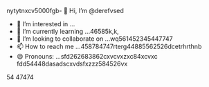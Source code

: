 nytytnxcv5000fgb- 👋 Hi, I’m @derefvsed
- 👀 I’m interested in ...
- 🌱 I’m currently learning ...46585k,k,
- 💞️ I’m looking to collaborate on ...wq561452345447747
- 📫 How to reach me ...458784747rterg44885562526dcetrhrthnb
- 😄 Pronouns: ...sfd262683862cxvcvxzxc84xcvxc
fdd54448dasadscxvdsfxzzz584526vx
<!---uoui132qw4gjlkjilxbz45sdfxcv6xcvcfgh
derefvsed/derefvsed is a ✨ special ✨ repository because its `README.md` (this fijmle) appears on your GitHub profile.dfhwerhyt5cvbvcbb2
You can click the Preview link to take a look at your changes.xcv2393354
--->
54
47474
